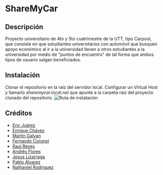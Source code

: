 # ShareMyCar

## Descripción
Proyecto universitario de 4to y 5to cuatrimestre de la UTT, tipo Carpool, que consiste en que estudiantes universitarios con automóvil que busquen apoyo económico al ir a la universidad lleven a otros estudiantes a la universidad por medio de "puntos de encuentro" de tal forma que ambos tipos de usuario salgan beneficiados.

## Instalación
Clonar el repositorio en la raíz del servidor local. Configurar un Virtual Host y llamarlo *sharemycar.local.net* que apunte a la carpeta raíz del proyecto clonado del repositorio.
![Ruta de instalación](https://github.com/JCKrack/shareMyCar/tree/master/images/instalation_path.png)

## Créditos
* [Eric Juárez](https://github.com/JCKrack)
* [Enrique Chávez](https://github.com/thunder011)
* [Martin Galvan](https://github.com/MartinGalvan123)
* [Fernando Coronel](https://github.com/CoronelFernando)
* [Raul Reyes](https://github.com/rreyess)
* [Andrés Flores](https://github.com/tiloanne96)
* [Jesus Lizarraga](https://github.com/jelizarraga)
* [Pablo Alvarez](https://github.com/Pablill0)
* [Nathaniel Rodriguez](https://github.com/natah1)
